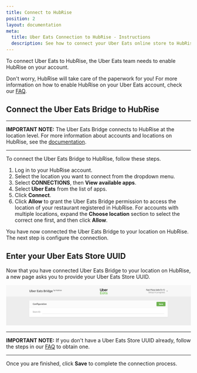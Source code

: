 ```yaml
---
title: Connect to HubRise
position: 2
layout: documentation
meta:
  title: Uber Eats Connection to HubRise - Instructions
  description: See how to connect your Uber Eats online store to HubRise. Connection is simple. Send the link to your Uber Eats page to HubRise and follow a few steps to connect.
---
```


To connect Uber Eats to HubRise, the Uber Eats team needs to enable HubRise on your account.

Don't worry, HubRise will take care of the paperwork for you! For more information on how to enable HubRise on your Uber Eats account, check our [FAQ](/apps/uber-eats/faqs/request-uber-eats-api-activation/).

## Connect the Uber Eats Bridge to HubRise

---

**IMPORTANT NOTE:** The Uber Eats Bridge connects to HubRise at the location level. For more information about accounts and locations on HubRise, see the [documentation](https://www.hubrise.com/docs/getting-started/#accounts-and-locations).

---

To connect the Uber Eats Bridge to HubRise, follow these steps.

1. Log in to your HubRise account.
1. Select the location you want to connect from the dropdown menu.
1. Select **CONNECTIONS**, then **View available apps**.
1. Select **Uber Eats** from the list of apps.
1. Click **Connect**.
1. Click **Allow** to grant the Uber Eats Bridge permission to access the location of your restaurant registered in HubRise. For accounts with multiple locations, expand the **Choose location** section to select the correct one first, and then click **Allow**.

You have now connected the Uber Eats Bridge to your location on HubRise. The next step is configure the connection.

## Enter your Uber Eats Store UUID

Now that you have connected Uber Eats Bridge to your location on HubRise, a new page asks you to provide your Uber Eats Store UUID.

![Uber Eats store UUID](../images/001-en-store-id.png)

---

**IMPORTANT NOTE:** If you don't have a Uber Eats Store UUID already, follow the steps in our [FAQ](/apps/uber-eats/faqs/request-uber-eats-api-activation/) to obtain one.

---

Once you are finished, click **Save** to complete the connection process.
